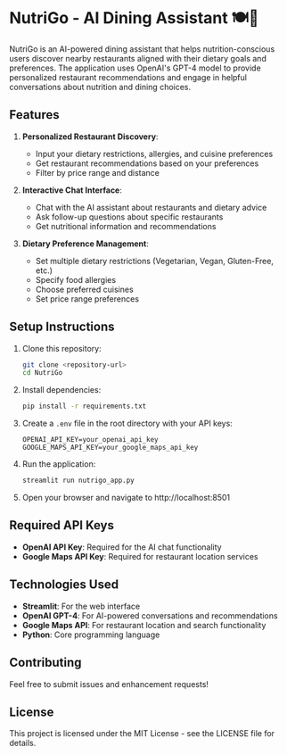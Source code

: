 # NutriGo - AI Dining Assistant 🍽️🤖

NutriGo is an AI-powered dining assistant that helps nutrition-conscious users discover nearby restaurants aligned with their dietary goals and preferences. The application uses OpenAI's GPT-4 model to provide personalized restaurant recommendations and engage in helpful conversations about nutrition and dining choices.

## Features

1. **Personalized Restaurant Discovery**:

   - Input your dietary restrictions, allergies, and cuisine preferences
   - Get restaurant recommendations based on your preferences
   - Filter by price range and distance

2. **Interactive Chat Interface**:

   - Chat with the AI assistant about restaurants and dietary advice
   - Ask follow-up questions about specific restaurants
   - Get nutritional information and recommendations

3. **Dietary Preference Management**:
   - Set multiple dietary restrictions (Vegetarian, Vegan, Gluten-Free, etc.)
   - Specify food allergies
   - Choose preferred cuisines
   - Set price range preferences

## Setup Instructions

1. Clone this repository:

   ```bash
   git clone <repository-url>
   cd NutriGo
   ```

2. Install dependencies:

   ```bash
   pip install -r requirements.txt
   ```

3. Create a `.env` file in the root directory with your API keys:

   ```plaintext
   OPENAI_API_KEY=your_openai_api_key
   GOOGLE_MAPS_API_KEY=your_google_maps_api_key
   ```

4. Run the application:

   ```bash
   streamlit run nutrigo_app.py
   ```

5. Open your browser and navigate to http://localhost:8501

## Required API Keys

- **OpenAI API Key**: Required for the AI chat functionality
- **Google Maps API Key**: Required for restaurant location services

## Technologies Used

- **Streamlit**: For the web interface
- **OpenAI GPT-4**: For AI-powered conversations and recommendations
- **Google Maps API**: For restaurant location and search functionality
- **Python**: Core programming language

## Contributing

Feel free to submit issues and enhancement requests!

## License

This project is licensed under the MIT License - see the LICENSE file for details.
